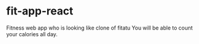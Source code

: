 # fit-app-react
Fitness web app who is looking like clone of fitatu
You will be able to count your calories all day.
